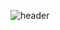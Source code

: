 
![header](https://capsule-render.vercel.app/api?type=Waving&color=gradient&customColorList=2,30&text=Welcome%20to%20my%20Workspace!👋&animation=twinkling&fontSize=30&fontAlignY=40&fontAlign=50&height=150)

<!--
## 💻 BOJ Rank
[![Solved.ac Profile](http://mazassumnida.wtf/api/v2/generate_badge?boj=jeongyeon2134)](https://solved.ac/jeongyeon2134/)
-->
